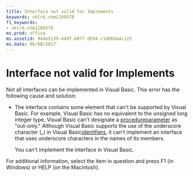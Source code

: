 ```yaml
---
title: Interface not valid for Implements
keywords: vblr6.chm1109570
f1_keywords:
- vblr6.chm1109570
ms.prod: office
ms.assetid: 944e5139-44df-b07f-d594-c1d869a4c125
ms.date: 06/08/2017
---
```



# Interface not valid for Implements

Not all interfaces can be implemented in Visual Basic. This error has the following cause and solution:



- The interface contains some element that can't be supported by Visual Basic. For example, Visual Basic has no equivalent to the unsigned long integer type, Visual Basic can't designate a [procedure](vbe-glossary.md)[parameter](vbe-glossary.md) as "out-only." Although Visual Basic supports the use of the underscore character (_) in Visual Basic[identifiers](vbe-glossary.md), it can't implement an interface that uses underscore characters in the names of its members. 
    
    You can't implement the interface in Visual Basic.
    

For additional information, select the item in question and press F1 (in Windows) or HELP (on the Macintosh).

